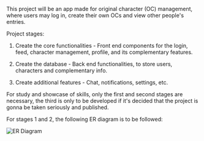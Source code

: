 This project will be an app made for original character (OC) management, where users may log in, create their own OCs and view other people's entries.

Project stages:

1. Create the core functionalities - Front end components for the login, feed, character management, profile, and its complementary features.

2. Create the database - Back end functionalities, to store users, characters and complementary info.

3. Create additional features - Chat, notifications, settings, etc.

For study and showcase of skills, only the first and second stages are necessary, the third is only to be developed if it's decided that the project is gonna be taken seriously and published.

For stages 1 and 2, the following ER diagram is to be followed:

![ER Diagram](https://i.imgur.com/ZuT2znY.png)